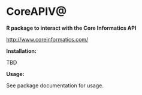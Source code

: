 # CoreAPIV@
**R package to interact with the Core Informatics API** 

http://www.coreinformatics.com/


**Installation:**

TBD


**Usage:**


See package documentation for usage. 
